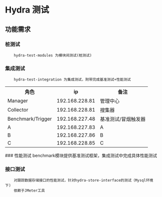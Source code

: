 Hydra 测试
================================================

功能需求
-----------------------------------------------
### 桩测试
        hydra-test-modules 为模块间测试(桩测试)
### 集成测试
        hydra-test-integration 为集成测试，附带完成基准测试+性能测试
<table>
    <tr>
        <th>角色</th>
        <th>ip</th>
        <th>备注</th>
    </tr>
    <tr>
        <td>Manager</td>
        <td>192.168.228.81</td>
        <td>管理中心</td>
    </tr>
    <tr>
        <td>Collector</td>
        <td>192.168.228.81</td>
        <td>搜集器</td>
    </tr>
    <tr>
        <td>Benchmark/Trigger</td>
        <td>192.168.227.48</td>
        <td>基准测试/冒烟触发器</td>
    </tr>
    <tr>
        <td>A</td>
        <td>192.168.227.83</td>
        <td>A</td>
    </tr>
    <tr>
        <td>B</td>
        <td>192.168.227.86</td>
        <td>B</td>
    </tr>
    <tr>
        <td>C</td>
        <td>192.168.228.85</td>
        <td>C</td>
    </tr>

</table>
### 性能测试
        benchmark模块提供基准测试框架，集成测试中完成具体性能测试

### 接口测试
        对跟踪数据存储接口的性能测试，针对hydra-store-interface的测试（Mysql环境下)
        依赖于JMeter工具





